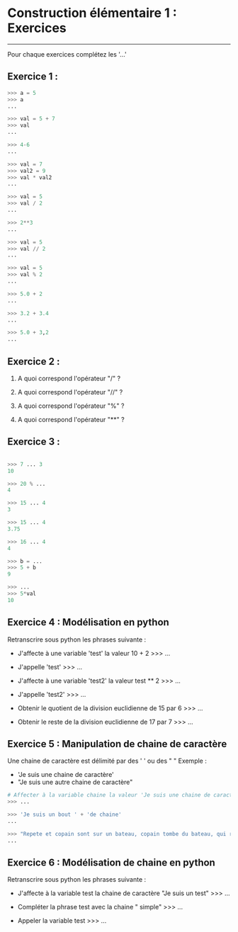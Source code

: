# Construction élémentaire 1 : Exercices

------

Pour chaque exercices complétez les '...' 

## Exercice 1 :

```python
>>> a = 5
>>> a
...

>>> val = 5 + 7
>>> val
...

>>> 4-6
...

>>> val = 7
>>> val2 = 9
>>> val * val2
...

>>> val = 5
>>> val / 2
...

>>> 2**3
...

>>> val = 5
>>> val // 2
...

>>> val = 5
>>> val % 2
...

>>> 5.0 + 2
...

>>> 3.2 + 3.4
...

>>> 5.0 + 3,2
...
```

## Exercice 2 : 

1) A quoi correspond l'opérateur "/" ? 
    <br>

2) A quoi correspond l'opérateur "//" ?
    <br>

3) A quoi correspond l'opérateur "%" ? 
    <br>

4) A quoi correspond l'opérateur "**" ?
    <br>


## Exercice 3 : 
```python

>>> 7 ... 3 
10

>>> 20 % ...
4 

>>> 15 ... 4
3

>>> 15 ... 4
3.75

>>> 16 ... 4
4

>>> b = ...
>>> 5 + b
9

>>> ...
>>> 5*val
10
```

## Exercice 4 : Modélisation en python 

Retranscrire sous python les phrases suivante : 

- J'affecte à une variable 'test' la valeur 10 + 2
\>>> ...

- J'appelle 'test'
\>>> ...

- J'affecte à une variable 'test2' la valeur test ** 2
\>>> ...

- J'appelle 'test2'
\>>> ...

- Obtenir le quotient de la division euclidienne de 15 par 6
\>>> ...

- Obtenir le reste de la division euclidienne de 17 par 7
\>>> ...

## Exercice 5 : Manipulation de chaine de caractère 

Une chaine de caractère est délimité par des ' ' ou des " " 
Exemple :
-  'Je suis une chaine de caractère'
-  "Je suis une autre chaine de caractère"

```python
# Affecter à la variable chaine la valeur 'Je suis une chaine de caractère'
>>> ... 

>>> 'Je suis un bout ' + 'de chaine'
...

>>> "Repete et copain sont sur un bateau, copain tombe du bateau, qui reste t il a bord ? " * 4
...
```

## Exercice 6 : Modélisation de chaine en python 

Retranscrire sous python les phrases suivante :

- J'affecte à la variable test la chaine de caractère "Je suis un test"
\>>> ...

- Compléter la phrase test avec la chaine " simple"
\>>> ...

- Appeler la variable test
\>>> ...
